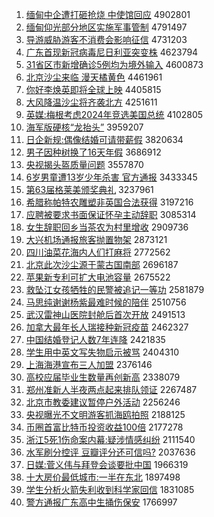 1. [缅甸中企遭打砸抢烧 中使馆回应](http://www.baidu.com/baidu?cl=3&tn=SE_baiduhomet8_jmjb7mjw&rsv_dl=fyb_top&fr=top1000&wd=%C3%E5%B5%E9%D6%D0%C6%F3%D4%E2%B4%F2%D4%D2%C7%C0%C9%D5%20%D6%D0%CA%B9%B9%DD%BB%D8%D3%A6) 4902801
1. [缅甸仰光部分地区实施军事管制](http://www.baidu.com/baidu?cl=3&tn=SE_baiduhomet8_jmjb7mjw&rsv_dl=fyb_top&fr=top1000&wd=%C3%E5%B5%E9%D1%F6%B9%E2%B2%BF%B7%D6%B5%D8%C7%F8%CA%B5%CA%A9%BE%FC%CA%C2%B9%DC%D6%C6) 4791497
1. [导游威胁游客不消费会影响征信](http://www.baidu.com/baidu?cl=3&tn=SE_baiduhomet8_jmjb7mjw&rsv_dl=fyb_top&fr=top1000&wd=%B5%BC%D3%CE%CD%FE%D0%B2%D3%CE%BF%CD%B2%BB%CF%FB%B7%D1%BB%E1%D3%B0%CF%EC%D5%F7%D0%C5) 4731203
1. [广东首现新冠病毒尼日利亚突变株](http://www.baidu.com/baidu?cl=3&tn=SE_baiduhomet8_jmjb7mjw&rsv_dl=fyb_top&fr=top1000&wd=%B9%E3%B6%AB%CA%D7%CF%D6%D0%C2%B9%DA%B2%A1%B6%BE%C4%E1%C8%D5%C0%FB%D1%C7%CD%BB%B1%E4%D6%EA) 4623794
1. [31省区市新增确诊5例均为境外输入](http://www.baidu.com/baidu?cl=3&tn=SE_baiduhomet8_jmjb7mjw&rsv_dl=fyb_top&fr=top1000&wd=31%CA%A1%C7%F8%CA%D0%D0%C2%D4%F6%C8%B7%D5%EF5%C0%FD%BE%F9%CE%AA%BE%B3%CD%E2%CA%E4%C8%EB) 4600873
1. [北京沙尘来临 漫天橘黄色](http://www.baidu.com/baidu?cl=3&tn=SE_baiduhomet8_jmjb7mjw&rsv_dl=fyb_top&fr=top1000&wd=%B1%B1%BE%A9%C9%B3%B3%BE%C0%B4%C1%D9%20%C2%FE%CC%EC%E9%D9%BB%C6%C9%AB) 4461961
1. [你好李焕英即将全球上映](http://www.baidu.com/baidu?cl=3&tn=SE_baiduhomet8_jmjb7mjw&rsv_dl=fyb_top&fr=top1000&wd=%C4%E3%BA%C3%C0%EE%BB%C0%D3%A2%BC%B4%BD%AB%C8%AB%C7%F2%C9%CF%D3%B3) 4405815
1. [大风降温沙尘将齐袭北方](http://www.baidu.com/baidu?cl=3&tn=SE_baiduhomet8_jmjb7mjw&rsv_dl=fyb_top&fr=top1000&wd=%B4%F3%B7%E7%BD%B5%CE%C2%C9%B3%B3%BE%BD%AB%C6%EB%CF%AE%B1%B1%B7%BD) 4251611
1. [英媒:梅根考虑2024年竞选美国总统](http://www.baidu.com/baidu?cl=3&tn=SE_baiduhomet8_jmjb7mjw&rsv_dl=fyb_top&fr=top1000&wd=%D3%A2%C3%BD%3A%C3%B7%B8%F9%BF%BC%C2%C72024%C4%EA%BE%BA%D1%A1%C3%C0%B9%FA%D7%DC%CD%B3) 4102805
1. [海军版硬核“龙抬头”](http://www.baidu.com/baidu?cl=3&tn=SE_baiduhomet8_jmjb7mjw&rsv_dl=fyb_top&fr=top1000&wd=%BA%A3%BE%FC%B0%E6%D3%B2%BA%CB%A1%B0%C1%FA%CC%A7%CD%B7%A1%B1) 3959207
1. [日企新规:偶像结婚可请带薪假](http://www.baidu.com/baidu?cl=3&tn=SE_baiduhomet8_jmjb7mjw&rsv_dl=fyb_top&fr=top1000&wd=%C8%D5%C6%F3%D0%C2%B9%E6%3A%C5%BC%CF%F1%BD%E1%BB%E9%BF%C9%C7%EB%B4%F8%D0%BD%BC%D9) 3820634
1. [男子因种树换了16天年假](http://www.baidu.com/baidu?cl=3&tn=SE_baiduhomet8_jmjb7mjw&rsv_dl=fyb_top&fr=top1000&wd=%C4%D0%D7%D3%D2%F2%D6%D6%CA%F7%BB%BB%C1%CB16%CC%EC%C4%EA%BC%D9) 3686912
1. [央视揭头盔质量问题](http://www.baidu.com/baidu?cl=3&tn=SE_baiduhomet8_jmjb7mjw&rsv_dl=fyb_top&fr=top1000&wd=%D1%EB%CA%D3%BD%D2%CD%B7%BF%F8%D6%CA%C1%BF%CE%CA%CC%E2) 3557870
1. [6岁男童遭13岁少年杀害 官方通报](http://www.baidu.com/baidu?cl=3&tn=SE_baiduhomet8_jmjb7mjw&rsv_dl=fyb_top&fr=top1000&wd=6%CB%EA%C4%D0%CD%AF%D4%E213%CB%EA%C9%D9%C4%EA%C9%B1%BA%A6%20%B9%D9%B7%BD%CD%A8%B1%A8) 3433345
1. [第63届格莱美颁奖典礼](http://www.baidu.com/baidu?cl=3&tn=SE_baiduhomet8_jmjb7mjw&rsv_dl=fyb_top&fr=top1000&wd=%B5%DA63%BD%EC%B8%F1%C0%B3%C3%C0%B0%E4%BD%B1%B5%E4%C0%F1) 3237961
1. [希腊称帕特农雕塑非英国合法获得](http://www.baidu.com/baidu?cl=3&tn=SE_baiduhomet8_jmjb7mjw&rsv_dl=fyb_top&fr=top1000&wd=%CF%A3%C0%B0%B3%C6%C5%C1%CC%D8%C5%A9%B5%F1%CB%DC%B7%C7%D3%A2%B9%FA%BA%CF%B7%A8%BB%F1%B5%C3) 3197216
1. [应聘被要求书面保证怀孕主动辞职](http://www.baidu.com/baidu?cl=3&tn=SE_baiduhomet8_jmjb7mjw&rsv_dl=fyb_top&fr=top1000&wd=%D3%A6%C6%B8%B1%BB%D2%AA%C7%F3%CA%E9%C3%E6%B1%A3%D6%A4%BB%B3%D4%D0%D6%F7%B6%AF%B4%C7%D6%B0) 3085314
1. [女生辞职回乡当茶农为村里增收](http://www.baidu.com/baidu?cl=3&tn=SE_baiduhomet8_jmjb7mjw&rsv_dl=fyb_top&fr=top1000&wd=%C5%AE%C9%FA%B4%C7%D6%B0%BB%D8%CF%E7%B5%B1%B2%E8%C5%A9%CE%AA%B4%E5%C0%EF%D4%F6%CA%D5) 2909736
1. [大兴机场通报旅客抛置物架](http://www.baidu.com/baidu?cl=3&tn=SE_baiduhomet8_jmjb7mjw&rsv_dl=fyb_top&fr=top1000&wd=%B4%F3%D0%CB%BB%FA%B3%A1%CD%A8%B1%A8%C2%C3%BF%CD%C5%D7%D6%C3%CE%EF%BC%DC) 2873121
1. [四川油菜花海内人们打麻将](http://www.baidu.com/baidu?cl=3&tn=SE_baiduhomet8_jmjb7mjw&rsv_dl=fyb_top&fr=top1000&wd=%CB%C4%B4%A8%D3%CD%B2%CB%BB%A8%BA%A3%C4%DA%C8%CB%C3%C7%B4%F2%C2%E9%BD%AB) 2772562
1. [北京此次沙尘源于蒙古国南部](http://www.baidu.com/baidu?cl=3&tn=SE_baiduhomet8_jmjb7mjw&rsv_dl=fyb_top&fr=top1000&wd=%B1%B1%BE%A9%B4%CB%B4%CE%C9%B3%B3%BE%D4%B4%D3%DA%C3%C9%B9%C5%B9%FA%C4%CF%B2%BF) 2696187
1. [苹果新专利可扩大电池容量](http://www.baidu.com/baidu?cl=3&tn=SE_baiduhomet8_jmjb7mjw&rsv_dl=fyb_top&fr=top1000&wd=%C6%BB%B9%FB%D0%C2%D7%A8%C0%FB%BF%C9%C0%A9%B4%F3%B5%E7%B3%D8%C8%DD%C1%BF) 2675522
1. [救坠江女孩牺牲的民警被追记一等功](http://www.baidu.com/baidu?cl=3&tn=SE_baiduhomet8_jmjb7mjw&rsv_dl=fyb_top&fr=top1000&wd=%BE%C8%D7%B9%BD%AD%C5%AE%BA%A2%CE%FE%C9%FC%B5%C4%C3%F1%BE%AF%B1%BB%D7%B7%BC%C7%D2%BB%B5%C8%B9%A6) 2581879
1. [马思纯谢谢杨紫最难时候的陪伴](http://www.baidu.com/baidu?cl=3&tn=SE_baiduhomet8_jmjb7mjw&rsv_dl=fyb_top&fr=top1000&wd=%C2%ED%CB%BC%B4%BF%D0%BB%D0%BB%D1%EE%D7%CF%D7%EE%C4%D1%CA%B1%BA%F2%B5%C4%C5%E3%B0%E9) 2510756
1. [武汉雷神山医院封舱后首次开放](http://www.baidu.com/baidu?cl=3&tn=SE_baiduhomet8_jmjb7mjw&rsv_dl=fyb_top&fr=top1000&wd=%CE%E4%BA%BA%C0%D7%C9%F1%C9%BD%D2%BD%D4%BA%B7%E2%B2%D5%BA%F3%CA%D7%B4%CE%BF%AA%B7%C5) 2491513
1. [加拿大最年长人瑞接种新冠疫苗](http://www.baidu.com/baidu?cl=3&tn=SE_baiduhomet8_jmjb7mjw&rsv_dl=fyb_top&fr=top1000&wd=%BC%D3%C4%C3%B4%F3%D7%EE%C4%EA%B3%A4%C8%CB%C8%F0%BD%D3%D6%D6%D0%C2%B9%DA%D2%DF%C3%E7) 2462327
1. [中国结婚登记人数7年连降](http://www.baidu.com/baidu?cl=3&tn=SE_baiduhomet8_jmjb7mjw&rsv_dl=fyb_top&fr=top1000&wd=%D6%D0%B9%FA%BD%E1%BB%E9%B5%C7%BC%C7%C8%CB%CA%FD7%C4%EA%C1%AC%BD%B5) 2421835
1. [学生用中英文写失物启示被骂](http://www.baidu.com/baidu?cl=3&tn=SE_baiduhomet8_jmjb7mjw&rsv_dl=fyb_top&fr=top1000&wd=%D1%A7%C9%FA%D3%C3%D6%D0%D3%A2%CE%C4%D0%B4%CA%A7%CE%EF%C6%F4%CA%BE%B1%BB%C2%EE) 2404310
1. [上海海港宣布三人加盟](http://www.baidu.com/baidu?cl=3&tn=SE_baiduhomet8_jmjb7mjw&rsv_dl=fyb_top&fr=top1000&wd=%C9%CF%BA%A3%BA%A3%B8%DB%D0%FB%B2%BC%C8%FD%C8%CB%BC%D3%C3%CB) 2376146
1. [高校应届毕业生数量再创新高](http://www.baidu.com/baidu?cl=3&tn=SE_baiduhomet8_jmjb7mjw&rsv_dl=fyb_top&fr=top1000&wd=%B8%DF%D0%A3%D3%A6%BD%EC%B1%CF%D2%B5%C9%FA%CA%FD%C1%BF%D4%D9%B4%B4%D0%C2%B8%DF) 2338079
1. [郑州准新人半夜两点起来排队领证](http://www.baidu.com/baidu?cl=3&tn=SE_baiduhomet8_jmjb7mjw&rsv_dl=fyb_top&fr=top1000&wd=%D6%A3%D6%DD%D7%BC%D0%C2%C8%CB%B0%EB%D2%B9%C1%BD%B5%E3%C6%F0%C0%B4%C5%C5%B6%D3%C1%EC%D6%A4) 2267487
1. [北京市教委建议暂停户外活动](http://www.baidu.com/baidu?cl=3&tn=SE_baiduhomet8_jmjb7mjw&rsv_dl=fyb_top&fr=top1000&wd=%B1%B1%BE%A9%CA%D0%BD%CC%CE%AF%BD%A8%D2%E9%D4%DD%CD%A3%BB%A7%CD%E2%BB%EE%B6%AF) 2256246
1. [央视曝光不文明游客抓海鸥拍照](http://www.baidu.com/baidu?cl=3&tn=SE_baiduhomet8_jmjb7mjw&rsv_dl=fyb_top&fr=top1000&wd=%D1%EB%CA%D3%C6%D8%B9%E2%B2%BB%CE%C4%C3%F7%D3%CE%BF%CD%D7%A5%BA%A3%C5%B8%C5%C4%D5%D5) 2188125
1. [币圈首富比特币投资收益100倍](http://www.baidu.com/baidu?cl=3&tn=SE_baiduhomet8_jmjb7mjw&rsv_dl=fyb_top&fr=top1000&wd=%B1%D2%C8%A6%CA%D7%B8%BB%B1%C8%CC%D8%B1%D2%CD%B6%D7%CA%CA%D5%D2%E6100%B1%B6) 2177278
1. [浙江5死1伤命案内幕:疑涉情感纠纷](http://www.baidu.com/baidu?cl=3&tn=SE_baiduhomet8_jmjb7mjw&rsv_dl=fyb_top&fr=top1000&wd=%D5%E3%BD%AD5%CB%C01%C9%CB%C3%FC%B0%B8%C4%DA%C4%BB%3A%D2%C9%C9%E6%C7%E9%B8%D0%BE%C0%B7%D7) 2111540
1. [水军刷分控评 豆瓣评分还可信吗?](http://www.baidu.com/baidu?cl=3&tn=SE_baiduhomet8_jmjb7mjw&rsv_dl=fyb_top&fr=top1000&wd=%CB%AE%BE%FC%CB%A2%B7%D6%BF%D8%C6%C0%20%B6%B9%B0%EA%C6%C0%B7%D6%BB%B9%BF%C9%D0%C5%C2%F0%3F) 2037636
1. [日媒:菅义伟与拜登会谈要批中国](http://www.baidu.com/baidu?cl=3&tn=SE_baiduhomet8_jmjb7mjw&rsv_dl=fyb_top&fr=top1000&wd=%C8%D5%C3%BD%3A%DD%D1%D2%E5%CE%B0%D3%EB%B0%DD%B5%C7%BB%E1%CC%B8%D2%AA%C5%FA%D6%D0%B9%FA) 1966319
1. [十大房价最低城市:一半在东北](http://www.baidu.com/baidu?cl=3&tn=SE_baiduhomet8_jmjb7mjw&rsv_dl=fyb_top&fr=top1000&wd=%CA%AE%B4%F3%B7%BF%BC%DB%D7%EE%B5%CD%B3%C7%CA%D0%3A%D2%BB%B0%EB%D4%DA%B6%AB%B1%B1) 1897498
1. [学生分析火箭失利收到科学家回信](http://www.baidu.com/baidu?cl=3&tn=SE_baiduhomet8_jmjb7mjw&rsv_dl=fyb_top&fr=top1000&wd=%D1%A7%C9%FA%B7%D6%CE%F6%BB%F0%BC%FD%CA%A7%C0%FB%CA%D5%B5%BD%BF%C6%D1%A7%BC%D2%BB%D8%D0%C5) 1831085
1. [警方通报广东高中生捅伤保安](http://www.baidu.com/baidu?cl=3&tn=SE_baiduhomet8_jmjb7mjw&rsv_dl=fyb_top&fr=top1000&wd=%BE%AF%B7%BD%CD%A8%B1%A8%B9%E3%B6%AB%B8%DF%D6%D0%C9%FA%CD%B1%C9%CB%B1%A3%B0%B2) 1766997
